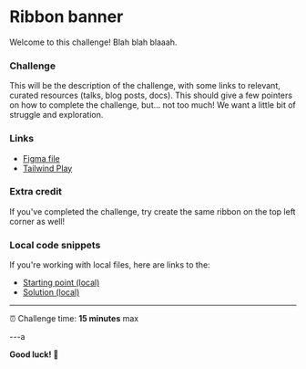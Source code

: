 # Ribbon banner

Welcome to this challenge! Blah blah blaaah.

### Challenge

This will be the description of the challenge, with some links to relevant, curated resources (talks, blog posts, docs).
This should give a few pointers on how to complete the challenge, but... not too much! We want a little bit of struggle and exploration.

### Links

- [Figma file](https://www.figma.com/file/GyY3xq90qabr0DXDKSDtsO/Pro-Tailwind-Workshop---Advanced-Tailwind-CSS-Gymnastics?node-id=0%3A1)
- [Tailwind Play](https://play.tailwindcss.com/0ygqcwdSPc)

### Extra credit

If you've completed the challenge, try create the same ribbon on the top left corner as well!

### Local code snippets

If you're working with local files, here are links to the:

- [Starting point (local)](/exercises/ribbon/start)
- [Solution (local)](/solutions/ribbon)

---

⏰ Challenge time: **15 minutes** max

---a

**Good luck! 🤞**
